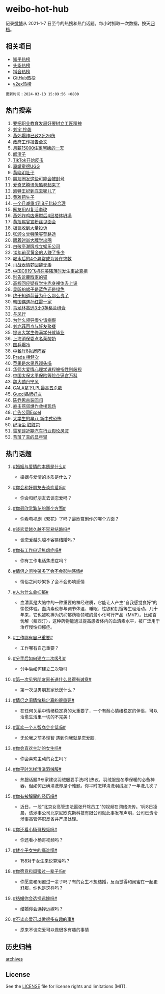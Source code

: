 # weibo-hot-hub

记录[微博](https://www.weibo.com)从 2021-1-7 日至今的热搜和热门话题。每小时抓取一次数据，按天[归档](archives)。

## 相关项目

- [知乎热榜](https://github.com/lonnyzhang423/zhihu-hot-hub)
- [头条热榜](https://github.com/lonnyzhang423/toutiao-hot-hub)
- [抖音热榜](https://github.com/lonnyzhang423/douyin-hot-hub)
- [GitHub热榜](https://github.com/lonnyzhang423/github-hot-hub)
- [v2ex热榜](https://github.com/lonnyzhang423/v2ex-hot-hub)


`更新时间：2024-03-13 15:09:56 +0800`

## 热门搜索

1. [要把职业教育发展好要树立工匠精神](https://m.weibo.cn/search?containerid=100103type%3D1%26t%3D10%26q%3D%23%E8%A6%81%E6%8A%8A%E8%81%8C%E4%B8%9A%E6%95%99%E8%82%B2%E5%8F%91%E5%B1%95%E5%A5%BD%E8%A6%81%E6%A0%91%E7%AB%8B%E5%B7%A5%E5%8C%A0%E7%B2%BE%E7%A5%9E%23&stream_entry_id=51&isnewpage=1&extparam=seat%3D1%26c_type%3D51%26q%3D%2523%25E8%25A6%2581%25E6%258A%258A%25E8%2581%258C%25E4%25B8%259A%25E6%2595%2599%25E8%2582%25B2%25E5%258F%2591%25E5%25B1%2595%25E5%25A5%25BD%25E8%25A6%2581%25E6%25A0%2591%25E7%25AB%258B%25E5%25B7%25A5%25E5%258C%25A0%25E7%25B2%25BE%25E7%25A5%259E%2523%26cate%3D10103%26pos%3D0%26stream_entry_id%3D51%26dgr%3D0%26filter_type%3Drealtimehot%26display_time%3D1710313795%26pre_seqid%3D1710313795691032176124)
1. [刘宇 抄袭](https://m.weibo.cn/search?containerid=100103type%3D1%26t%3D10%26q%3D%E5%88%98%E5%AE%87+%E6%8A%84%E8%A2%AD&stream_entry_id=31&isnewpage=1&extparam=seat%3D1%26c_type%3D31%26cate%3D5001%26realpos%3D1%26lcate%3D5001%26dgr%3D0%26q%3D%25E5%2588%2598%25E5%25AE%2587%2520%25E6%258A%2584%25E8%25A2%25AD%26flag%3D1%26pos%3D0%26stream_entry_id%3D31%26band_rank%3D1%26filter_type%3Drealtimehot%26display_time%3D1710313795%26pre_seqid%3D1710313795691032176124)
1. [燕郊爆炸已致2死26伤](https://m.weibo.cn/search?containerid=100103type%3D1%26t%3D10%26q%3D%23%E7%87%95%E9%83%8A%E7%88%86%E7%82%B8%E5%B7%B2%E8%87%B42%E6%AD%BB26%E4%BC%A4%23&stream_entry_id=31&isnewpage=1&extparam=seat%3D1%26c_type%3D31%26cate%3D5001%26realpos%3D2%26lcate%3D5001%26dgr%3D0%26q%3D%2523%25E7%2587%2595%25E9%2583%258A%25E7%2588%2586%25E7%2582%25B8%25E5%25B7%25B2%25E8%2587%25B42%25E6%25AD%25BB26%25E4%25BC%25A4%2523%26flag%3D1%26pos%3D1%26stream_entry_id%3D31%26band_rank%3D2%26filter_type%3Drealtimehot%26display_time%3D1710313795%26pre_seqid%3D1710313795691032176124)
1. [政府工作报告全文](https://m.weibo.cn/search?containerid=100103type%3D1%26t%3D10%26q%3D%23%E6%94%BF%E5%BA%9C%E5%B7%A5%E4%BD%9C%E6%8A%A5%E5%91%8A%E5%85%A8%E6%96%87%23&stream_entry_id=31&isnewpage=1&extparam=seat%3D1%26c_type%3D31%26cate%3D5001%26realpos%3D3%26lcate%3D5001%26dgr%3D0%26q%3D%2523%25E6%2594%25BF%25E5%25BA%259C%25E5%25B7%25A5%25E4%25BD%259C%25E6%258A%25A5%25E5%2591%258A%25E5%2585%25A8%25E6%2596%2587%2523%26flag%3D0%26pos%3D2%26stream_entry_id%3D31%26band_rank%3D3%26filter_type%3Drealtimehot%26display_time%3D1710313795%26pre_seqid%3D1710313795691032176124)
1. [月薪15000住家阿姨的一天](https://m.weibo.cn/search?containerid=100103type%3D1%26t%3D10%26q%3D%E6%9C%88%E8%96%AA15000%E4%BD%8F%E5%AE%B6%E9%98%BF%E5%A7%A8%E7%9A%84%E4%B8%80%E5%A4%A9&stream_entry_id=31&isnewpage=1&extparam=seat%3D1%26c_type%3D31%26cate%3D5001%26realpos%3D4%26lcate%3D5001%26dgr%3D0%26q%3D%25E6%259C%2588%25E8%2596%25AA15000%25E4%25BD%258F%25E5%25AE%25B6%25E9%2598%25BF%25E5%25A7%25A8%25E7%259A%2584%25E4%25B8%2580%25E5%25A4%25A9%26flag%3D1%26pos%3D3%26stream_entry_id%3D31%26band_rank%3D4%26filter_type%3Drealtimehot%26display_time%3D1710313795%26pre_seqid%3D1710313795691032176124)
1. [阚清子](https://m.weibo.cn/search?containerid=100103type%3D1%26t%3D10%26q%3D%E9%98%9A%E6%B8%85%E5%AD%90&stream_entry_id=31&isnewpage=1&extparam=seat%3D1%26c_type%3D31%26cate%3D5001%26realpos%3D5%26lcate%3D5001%26dgr%3D0%26q%3D%25E9%2598%259A%25E6%25B8%2585%25E5%25AD%2590%26flag%3D1%26pos%3D4%26stream_entry_id%3D31%26band_rank%3D5%26filter_type%3Drealtimehot%26display_time%3D1710313795%26pre_seqid%3D1710313795691032176124)
1. [TikTok开始反击](https://m.weibo.cn/search?containerid=100103type%3D1%26t%3D10%26q%3D%23TikTok%E5%BC%80%E5%A7%8B%E5%8F%8D%E5%87%BB%23&stream_entry_id=31&isnewpage=1&extparam=seat%3D1%26c_type%3D31%26cate%3D5001%26realpos%3D6%26lcate%3D5001%26dgr%3D0%26q%3D%2523TikTok%25E5%25BC%2580%25E5%25A7%258B%25E5%258F%258D%25E5%2587%25BB%2523%26flag%3D1%26pos%3D5%26stream_entry_id%3D31%26band_rank%3D6%26filter_type%3Drealtimehot%26display_time%3D1710313795%26pre_seqid%3D1710313795691032176124)
1. [窦靖童很UGG](https://m.weibo.cn/search?containerid=100103type%3D1%26t%3D10%26q%3D%23%E7%AA%A6%E9%9D%96%E7%AB%A5%E5%BE%88UGG%23&stream_entry_id=31&isnewpage=1&extparam=seat%3D1%26c_type%3D31%26is_ad_pos%3D1%26cate%3D5001%26dgr%3D0%26lcate%3D5001%26q%3D%2523%25E7%25AA%25A6%25E9%259D%2596%25E7%25AB%25A5%25E5%25BE%2588UGG%2523%26adid%3D226834%26band_rank%3D7%26pos%3D6%26stream_entry_id%3D31%26topic_ad%3D1%26filter_type%3Drealtimehot%26display_time%3D1710313795%26pre_seqid%3D1710313795691032176124)
1. [黄晓明肚子](https://m.weibo.cn/search?containerid=100103type%3D1%26t%3D10%26q%3D%23%E9%BB%84%E6%99%93%E6%98%8E%E8%82%9A%E5%AD%90%23&stream_entry_id=31&isnewpage=1&extparam=seat%3D1%26c_type%3D31%26cate%3D5001%26realpos%3D7%26lcate%3D5001%26dgr%3D0%26q%3D%2523%25E9%25BB%2584%25E6%2599%2593%25E6%2598%258E%25E8%2582%259A%25E5%25AD%2590%2523%26flag%3D2%26pos%3D7%26stream_entry_id%3D31%26band_rank%3D7%26filter_type%3Drealtimehot%26display_time%3D1710313795%26pre_seqid%3D1710313795691032176124)
1. [朋友圈发这些可能会被封号](https://m.weibo.cn/search?containerid=100103type%3D1%26t%3D10%26q%3D%23%E6%9C%8B%E5%8F%8B%E5%9C%88%E5%8F%91%E8%BF%99%E4%BA%9B%E5%8F%AF%E8%83%BD%E4%BC%9A%E8%A2%AB%E5%B0%81%E5%8F%B7%23&stream_entry_id=31&isnewpage=1&extparam=seat%3D1%26c_type%3D31%26cate%3D5001%26realpos%3D8%26lcate%3D5001%26dgr%3D0%26q%3D%2523%25E6%259C%258B%25E5%258F%258B%25E5%259C%2588%25E5%258F%2591%25E8%25BF%2599%25E4%25BA%259B%25E5%258F%25AF%25E8%2583%25BD%25E4%25BC%259A%25E8%25A2%25AB%25E5%25B0%2581%25E5%258F%25B7%2523%26flag%3D2%26pos%3D8%26stream_entry_id%3D31%26band_rank%3D8%26filter_type%3Drealtimehot%26display_time%3D1710313795%26pre_seqid%3D1710313795691032176124)
1. [爱奇艺腾讯优酷卷起来了](https://m.weibo.cn/search?containerid=100103type%3D1%26t%3D10%26q%3D%23%E7%88%B1%E5%A5%87%E8%89%BA%E8%85%BE%E8%AE%AF%E4%BC%98%E9%85%B7%E5%8D%B7%E8%B5%B7%E6%9D%A5%E4%BA%86%23&stream_entry_id=31&isnewpage=1&extparam=seat%3D1%26c_type%3D31%26cate%3D5001%26realpos%3D9%26lcate%3D5001%26dgr%3D0%26q%3D%2523%25E7%2588%25B1%25E5%25A5%2587%25E8%2589%25BA%25E8%2585%25BE%25E8%25AE%25AF%25E4%25BC%2598%25E9%2585%25B7%25E5%258D%25B7%25E8%25B5%25B7%25E6%259D%25A5%25E4%25BA%2586%2523%26flag%3D1%26pos%3D9%26stream_entry_id%3D31%26band_rank%3D9%26filter_type%3Drealtimehot%26display_time%3D1710313795%26pre_seqid%3D1710313795691032176124)
1. [凯特王妃到底去哪儿了](https://m.weibo.cn/search?containerid=100103type%3D1%26t%3D10%26q%3D%23%E5%87%AF%E7%89%B9%E7%8E%8B%E5%A6%83%E5%88%B0%E5%BA%95%E5%8E%BB%E5%93%AA%E5%84%BF%E4%BA%86%23&stream_entry_id=31&isnewpage=1&extparam=seat%3D1%26c_type%3D31%26cate%3D5001%26realpos%3D10%26lcate%3D5001%26dgr%3D0%26q%3D%2523%25E5%2587%25AF%25E7%2589%25B9%25E7%258E%258B%25E5%25A6%2583%25E5%2588%25B0%25E5%25BA%2595%25E5%258E%25BB%25E5%2593%25AA%25E5%2584%25BF%25E4%25BA%2586%2523%26flag%3D1%26pos%3D10%26stream_entry_id%3D31%26band_rank%3D10%26filter_type%3Drealtimehot%26display_time%3D1710313795%26pre_seqid%3D1710313795691032176124)
1. [黄雅莉生子](https://m.weibo.cn/search?containerid=100103type%3D1%26t%3D10%26q%3D%23%E9%BB%84%E9%9B%85%E8%8E%89%E7%94%9F%E5%AD%90%23&stream_entry_id=31&isnewpage=1&extparam=seat%3D1%26c_type%3D31%26cate%3D5001%26realpos%3D11%26lcate%3D5001%26dgr%3D0%26q%3D%2523%25E9%25BB%2584%25E9%259B%2585%25E8%258E%2589%25E7%2594%259F%25E5%25AD%2590%2523%26flag%3D1%26pos%3D11%26stream_entry_id%3D31%26band_rank%3D11%26filter_type%3Drealtimehot%26display_time%3D1710313795%26pre_seqid%3D1710313795691032176124)
1. [一个月减重4到8斤比较合理](https://m.weibo.cn/search?containerid=100103type%3D1%26t%3D10%26q%3D%23%E4%B8%80%E4%B8%AA%E6%9C%88%E5%87%8F%E9%87%8D4%E5%88%B08%E6%96%A4%E6%AF%94%E8%BE%83%E5%90%88%E7%90%86%23&stream_entry_id=31&isnewpage=1&extparam=seat%3D1%26c_type%3D31%26cate%3D5001%26realpos%3D12%26lcate%3D5001%26dgr%3D0%26q%3D%2523%25E4%25B8%2580%25E4%25B8%25AA%25E6%259C%2588%25E5%2587%258F%25E9%2587%258D4%25E5%2588%25B08%25E6%2596%25A4%25E6%25AF%2594%25E8%25BE%2583%25E5%2590%2588%25E7%2590%2586%2523%26flag%3D0%26pos%3D12%26stream_entry_id%3D31%26band_rank%3D12%26filter_type%3Drealtimehot%26display_time%3D1710313795%26pre_seqid%3D1710313795691032176124)
1. [网友用AI复活李玟](https://m.weibo.cn/search?containerid=100103type%3D1%26t%3D10%26q%3D%23%E7%BD%91%E5%8F%8B%E7%94%A8AI%E5%A4%8D%E6%B4%BB%E6%9D%8E%E7%8E%9F%23&stream_entry_id=31&isnewpage=1&extparam=seat%3D1%26c_type%3D31%26cate%3D5001%26realpos%3D13%26lcate%3D5001%26dgr%3D0%26q%3D%2523%25E7%25BD%2591%25E5%258F%258B%25E7%2594%25A8AI%25E5%25A4%258D%25E6%25B4%25BB%25E6%259D%258E%25E7%258E%259F%2523%26flag%3D1%26pos%3D13%26stream_entry_id%3D31%26band_rank%3D13%26filter_type%3Drealtimehot%26display_time%3D1710313795%26pre_seqid%3D1710313795691032176124)
1. [燕郊炸鸡店爆燃后4层楼体坍塌](https://m.weibo.cn/search?containerid=100103type%3D1%26t%3D10%26q%3D%23%E7%87%95%E9%83%8A%E7%82%B8%E9%B8%A1%E5%BA%97%E7%88%86%E7%87%83%E5%90%8E4%E5%B1%82%E6%A5%BC%E4%BD%93%E5%9D%8D%E5%A1%8C%23&stream_entry_id=31&isnewpage=1&extparam=seat%3D1%26c_type%3D31%26cate%3D5001%26realpos%3D14%26lcate%3D5001%26dgr%3D0%26q%3D%2523%25E7%2587%2595%25E9%2583%258A%25E7%2582%25B8%25E9%25B8%25A1%25E5%25BA%2597%25E7%2588%2586%25E7%2587%2583%25E5%2590%258E4%25E5%25B1%2582%25E6%25A5%25BC%25E4%25BD%2593%25E5%259D%258D%25E5%25A1%258C%2523%26flag%3D0%26pos%3D14%26stream_entry_id%3D31%26band_rank%3D14%26filter_type%3Drealtimehot%26display_time%3D1710313795%26pre_seqid%3D1710313795691032176124)
1. [黄旭熙官宣粉丝见面会](https://m.weibo.cn/search?containerid=100103type%3D1%26t%3D10%26q%3D%23%E9%BB%84%E6%97%AD%E7%86%99%E5%AE%98%E5%AE%A3%E7%B2%89%E4%B8%9D%E8%A7%81%E9%9D%A2%E4%BC%9A%23&stream_entry_id=31&isnewpage=1&extparam=seat%3D1%26c_type%3D31%26cate%3D5001%26realpos%3D15%26lcate%3D5001%26dgr%3D0%26q%3D%2523%25E9%25BB%2584%25E6%2597%25AD%25E7%2586%2599%25E5%25AE%2598%25E5%25AE%25A3%25E7%25B2%2589%25E4%25B8%259D%25E8%25A7%2581%25E9%259D%25A2%25E4%25BC%259A%2523%26flag%3D1%26pos%3D15%26stream_entry_id%3D31%26band_rank%3D15%26filter_type%3Drealtimehot%26display_time%3D1710313795%26pre_seqid%3D1710313795691032176124)
1. [极氪收到大量投诉](https://m.weibo.cn/search?containerid=100103type%3D1%26t%3D10%26q%3D%23%E6%9E%81%E6%B0%AA%E6%94%B6%E5%88%B0%E5%A4%A7%E9%87%8F%E6%8A%95%E8%AF%89%23&stream_entry_id=31&isnewpage=1&extparam=seat%3D1%26c_type%3D31%26cate%3D5001%26realpos%3D16%26lcate%3D5001%26dgr%3D0%26q%3D%2523%25E6%259E%2581%25E6%25B0%25AA%25E6%2594%25B6%25E5%2588%25B0%25E5%25A4%25A7%25E9%2587%258F%25E6%258A%2595%25E8%25AF%2589%2523%26flag%3D1%26pos%3D16%26stream_entry_id%3D31%26band_rank%3D16%26filter_type%3Drealtimehot%26display_time%3D1710313795%26pre_seqid%3D1710313795691032176124)
1. [张颂文曾舜晞买菜路透](https://m.weibo.cn/search?containerid=100103type%3D1%26t%3D10%26q%3D%23%E5%BC%A0%E9%A2%82%E6%96%87%E6%9B%BE%E8%88%9C%E6%99%9E%E4%B9%B0%E8%8F%9C%E8%B7%AF%E9%80%8F%23&stream_entry_id=31&isnewpage=1&extparam=seat%3D1%26c_type%3D31%26cate%3D5001%26realpos%3D17%26lcate%3D5001%26dgr%3D0%26q%3D%2523%25E5%25BC%25A0%25E9%25A2%2582%25E6%2596%2587%25E6%259B%25BE%25E8%2588%259C%25E6%2599%259E%25E4%25B9%25B0%25E8%258F%259C%25E8%25B7%25AF%25E9%2580%258F%2523%26flag%3D0%26pos%3D17%26stream_entry_id%3D31%26band_rank%3D17%26filter_type%3Drealtimehot%26display_time%3D1710313795%26pre_seqid%3D1710313795691032176124)
1. [跟着时尚大牌学出圈](https://m.weibo.cn/search?containerid=100103type%3D1%26t%3D10%26q%3D%23%E8%B7%9F%E7%9D%80%E6%97%B6%E5%B0%9A%E5%A4%A7%E7%89%8C%E5%AD%A6%E5%87%BA%E5%9C%88%23&stream_entry_id=31&isnewpage=1&extparam=seat%3D1%26c_type%3D31%26cate%3D5001%26realpos%3D18%26dgr%3D0%26lcate%3D5001%26adid%3D226723%26q%3D%2523%25E8%25B7%259F%25E7%259D%2580%25E6%2597%25B6%25E5%25B0%259A%25E5%25A4%25A7%25E7%2589%258C%25E5%25AD%25A6%25E5%2587%25BA%25E5%259C%2588%2523%26flag%3D0%26pos%3D18%26stream_entry_id%3D31%26band_rank%3D18%26filter_type%3Drealtimehot%26display_time%3D1710313795%26pre_seqid%3D1710313795691032176124)
1. [白敬亭潮牌成立娱乐公司](https://m.weibo.cn/search?containerid=100103type%3D1%26t%3D10%26q%3D%23%E7%99%BD%E6%95%AC%E4%BA%AD%E6%BD%AE%E7%89%8C%E6%88%90%E7%AB%8B%E5%A8%B1%E4%B9%90%E5%85%AC%E5%8F%B8%23&stream_entry_id=31&isnewpage=1&extparam=seat%3D1%26c_type%3D31%26cate%3D5001%26realpos%3D19%26lcate%3D5001%26dgr%3D0%26q%3D%2523%25E7%2599%25BD%25E6%2595%25AC%25E4%25BA%25AD%25E6%25BD%25AE%25E7%2589%258C%25E6%2588%2590%25E7%25AB%258B%25E5%25A8%25B1%25E4%25B9%2590%25E5%2585%25AC%25E5%258F%25B8%2523%26flag%3D1%26pos%3D19%26stream_entry_id%3D31%26band_rank%3D19%26filter_type%3Drealtimehot%26display_time%3D1710313795%26pre_seqid%3D1710313795691032176124)
1. [10年前买黄金的人赚了多少](https://m.weibo.cn/search?containerid=100103type%3D1%26t%3D10%26q%3D%2310%E5%B9%B4%E5%89%8D%E4%B9%B0%E9%BB%84%E9%87%91%E7%9A%84%E4%BA%BA%E8%B5%9A%E4%BA%86%E5%A4%9A%E5%B0%91%23&stream_entry_id=31&isnewpage=1&extparam=seat%3D1%26c_type%3D31%26cate%3D5001%26realpos%3D20%26lcate%3D5001%26dgr%3D0%26q%3D%252310%25E5%25B9%25B4%25E5%2589%258D%25E4%25B9%25B0%25E9%25BB%2584%25E9%2587%2591%25E7%259A%2584%25E4%25BA%25BA%25E8%25B5%259A%25E4%25BA%2586%25E5%25A4%259A%25E5%25B0%2591%2523%26flag%3D1%26pos%3D20%26stream_entry_id%3D31%26band_rank%3D20%26filter_type%3Drealtimehot%26display_time%3D1710313795%26pre_seqid%3D1710313795691032176124)
1. [喝水后的4个异常或为肾在求救](https://m.weibo.cn/search?containerid=100103type%3D1%26t%3D10%26q%3D%23%E5%96%9D%E6%B0%B4%E5%90%8E%E7%9A%844%E4%B8%AA%E5%BC%82%E5%B8%B8%E6%88%96%E4%B8%BA%E8%82%BE%E5%9C%A8%E6%B1%82%E6%95%91%23&stream_entry_id=31&isnewpage=1&extparam=seat%3D1%26c_type%3D31%26cate%3D5001%26realpos%3D21%26lcate%3D5001%26dgr%3D0%26q%3D%2523%25E5%2596%259D%25E6%25B0%25B4%25E5%2590%258E%25E7%259A%25844%25E4%25B8%25AA%25E5%25BC%2582%25E5%25B8%25B8%25E6%2588%2596%25E4%25B8%25BA%25E8%2582%25BE%25E5%259C%25A8%25E6%25B1%2582%25E6%2595%2591%2523%26flag%3D0%26pos%3D21%26stream_entry_id%3D31%26band_rank%3D21%26filter_type%3Drealtimehot%26display_time%3D1710313795%26pre_seqid%3D1710313795691032176124)
1. [肖战表情梦回魏无羡](https://m.weibo.cn/search?containerid=100103type%3D1%26t%3D10%26q%3D%23%E8%82%96%E6%88%98%E8%A1%A8%E6%83%85%E6%A2%A6%E5%9B%9E%E9%AD%8F%E6%97%A0%E7%BE%A1%23&stream_entry_id=31&isnewpage=1&extparam=seat%3D1%26c_type%3D31%26cate%3D5001%26realpos%3D22%26lcate%3D5001%26dgr%3D0%26q%3D%2523%25E8%2582%2596%25E6%2588%2598%25E8%25A1%25A8%25E6%2583%2585%25E6%25A2%25A6%25E5%259B%259E%25E9%25AD%258F%25E6%2597%25A0%25E7%25BE%25A1%2523%26flag%3D1%26pos%3D22%26stream_entry_id%3D31%26band_rank%3D22%26filter_type%3Drealtimehot%26display_time%3D1710313795%26pre_seqid%3D1710313795691032176124)
1. [中国C919飞机在美降落时发生事故真相](https://m.weibo.cn/search?containerid=100103type%3D1%26t%3D10%26q%3D%23%E4%B8%AD%E5%9B%BDC919%E9%A3%9E%E6%9C%BA%E5%9C%A8%E7%BE%8E%E9%99%8D%E8%90%BD%E6%97%B6%E5%8F%91%E7%94%9F%E4%BA%8B%E6%95%85%E7%9C%9F%E7%9B%B8%23&stream_entry_id=31&isnewpage=1&extparam=seat%3D1%26c_type%3D31%26cate%3D5001%26realpos%3D23%26lcate%3D5001%26dgr%3D0%26q%3D%2523%25E4%25B8%25AD%25E5%259B%25BDC919%25E9%25A3%259E%25E6%259C%25BA%25E5%259C%25A8%25E7%25BE%258E%25E9%2599%258D%25E8%2590%25BD%25E6%2597%25B6%25E5%258F%2591%25E7%2594%259F%25E4%25BA%258B%25E6%2595%2585%25E7%259C%259F%25E7%259B%25B8%2523%26flag%3D1%26pos%3D23%26stream_entry_id%3D31%26band_rank%3D23%26filter_type%3Drealtimehot%26display_time%3D1710313795%26pre_seqid%3D1710313795691032176124)
1. [别告诉鹿晗家的猫](https://m.weibo.cn/search?containerid=100103type%3D1%26t%3D10%26q%3D%23%E5%88%AB%E5%91%8A%E8%AF%89%E9%B9%BF%E6%99%97%E5%AE%B6%E7%9A%84%E7%8C%AB%23&stream_entry_id=31&isnewpage=1&extparam=seat%3D1%26c_type%3D31%26cate%3D5001%26realpos%3D24%26lcate%3D5001%26dgr%3D0%26q%3D%2523%25E5%2588%25AB%25E5%2591%258A%25E8%25AF%2589%25E9%25B9%25BF%25E6%2599%2597%25E5%25AE%25B6%25E7%259A%2584%25E7%258C%25AB%2523%26flag%3D0%26pos%3D24%26stream_entry_id%3D31%26band_rank%3D24%26filter_type%3Drealtimehot%26display_time%3D1710313795%26pre_seqid%3D1710313795691032176124)
1. [高校回应疑有学生赤身裸体去上课](https://m.weibo.cn/search?containerid=100103type%3D1%26t%3D10%26q%3D%23%E9%AB%98%E6%A0%A1%E5%9B%9E%E5%BA%94%E7%96%91%E6%9C%89%E5%AD%A6%E7%94%9F%E8%B5%A4%E8%BA%AB%E8%A3%B8%E4%BD%93%E5%8E%BB%E4%B8%8A%E8%AF%BE%23&stream_entry_id=31&isnewpage=1&extparam=seat%3D1%26c_type%3D31%26cate%3D5001%26realpos%3D25%26lcate%3D5001%26dgr%3D0%26q%3D%2523%25E9%25AB%2598%25E6%25A0%25A1%25E5%259B%259E%25E5%25BA%2594%25E7%2596%2591%25E6%259C%2589%25E5%25AD%25A6%25E7%2594%259F%25E8%25B5%25A4%25E8%25BA%25AB%25E8%25A3%25B8%25E4%25BD%2593%25E5%258E%25BB%25E4%25B8%258A%25E8%25AF%25BE%2523%26flag%3D1%26pos%3D25%26stream_entry_id%3D31%26band_rank%3D25%26filter_type%3Drealtimehot%26display_time%3D1710313795%26pre_seqid%3D1710313795691032176124)
1. [吴昕的裙子是蓝色还是绿色](https://m.weibo.cn/search?containerid=100103type%3D1%26t%3D10%26q%3D%23%E5%90%B4%E6%98%95%E7%9A%84%E8%A3%99%E5%AD%90%E6%98%AF%E8%93%9D%E8%89%B2%E8%BF%98%E6%98%AF%E7%BB%BF%E8%89%B2%23&stream_entry_id=31&isnewpage=1&extparam=seat%3D1%26c_type%3D31%26cate%3D5001%26realpos%3D26%26lcate%3D5001%26dgr%3D0%26q%3D%2523%25E5%2590%25B4%25E6%2598%2595%25E7%259A%2584%25E8%25A3%2599%25E5%25AD%2590%25E6%2598%25AF%25E8%2593%259D%25E8%2589%25B2%25E8%25BF%2598%25E6%2598%25AF%25E7%25BB%25BF%25E8%2589%25B2%2523%26flag%3D1%26pos%3D26%26stream_entry_id%3D31%26band_rank%3D26%26filter_type%3Drealtimehot%26display_time%3D1710313795%26pre_seqid%3D1710313795691032176124)
1. [终于知道蒜苔为什么那么贵了](https://m.weibo.cn/search?containerid=100103type%3D1%26t%3D10%26q%3D%23%E7%BB%88%E4%BA%8E%E7%9F%A5%E9%81%93%E8%92%9C%E8%8B%94%E4%B8%BA%E4%BB%80%E4%B9%88%E9%82%A3%E4%B9%88%E8%B4%B5%E4%BA%86%23&stream_entry_id=31&isnewpage=1&extparam=seat%3D1%26c_type%3D31%26cate%3D5001%26realpos%3D27%26lcate%3D5001%26dgr%3D0%26q%3D%2523%25E7%25BB%2588%25E4%25BA%258E%25E7%259F%25A5%25E9%2581%2593%25E8%2592%259C%25E8%258B%2594%25E4%25B8%25BA%25E4%25BB%2580%25E4%25B9%2588%25E9%2582%25A3%25E4%25B9%2588%25E8%25B4%25B5%25E4%25BA%2586%2523%26flag%3D0%26pos%3D27%26stream_entry_id%3D31%26band_rank%3D27%26filter_type%3Drealtimehot%26display_time%3D1710313795%26pre_seqid%3D1710313795691032176124)
1. [韩国偶遇孙红雷一家](https://m.weibo.cn/search?containerid=100103type%3D1%26t%3D10%26q%3D%23%E9%9F%A9%E5%9B%BD%E5%81%B6%E9%81%87%E5%AD%99%E7%BA%A2%E9%9B%B7%E4%B8%80%E5%AE%B6%23&stream_entry_id=31&isnewpage=1&extparam=seat%3D1%26c_type%3D31%26cate%3D5001%26realpos%3D28%26lcate%3D5001%26dgr%3D0%26q%3D%2523%25E9%259F%25A9%25E5%259B%25BD%25E5%2581%25B6%25E9%2581%2587%25E5%25AD%2599%25E7%25BA%25A2%25E9%259B%25B7%25E4%25B8%2580%25E5%25AE%25B6%2523%26flag%3D1%26pos%3D28%26stream_entry_id%3D31%26band_rank%3D28%26filter_type%3Drealtimehot%26display_time%3D1710313795%26pre_seqid%3D1710313795691032176124)
1. [马龙林高远3比0英格兰组合](https://m.weibo.cn/search?containerid=100103type%3D1%26t%3D10%26q%3D%23%E9%A9%AC%E9%BE%99%E6%9E%97%E9%AB%98%E8%BF%9C3%E6%AF%940%E8%8B%B1%E6%A0%BC%E5%85%B0%E7%BB%84%E5%90%88%23&stream_entry_id=31&isnewpage=1&extparam=seat%3D1%26c_type%3D31%26cate%3D5001%26realpos%3D29%26lcate%3D5001%26dgr%3D0%26q%3D%2523%25E9%25A9%25AC%25E9%25BE%2599%25E6%259E%2597%25E9%25AB%2598%25E8%25BF%259C3%25E6%25AF%25940%25E8%258B%25B1%25E6%25A0%25BC%25E5%2585%25B0%25E7%25BB%2584%25E5%2590%2588%2523%26flag%3D1%26pos%3D29%26stream_entry_id%3D31%26band_rank%3D29%26filter_type%3Drealtimehot%26display_time%3D1710313795%26pre_seqid%3D1710313795691032176124)
1. [与凤行](https://m.weibo.cn/search?containerid=100103type%3D1%26t%3D10%26q%3D%E4%B8%8E%E5%87%A4%E8%A1%8C&stream_entry_id=31&isnewpage=1&extparam=seat%3D1%26c_type%3D31%26cate%3D5001%26realpos%3D30%26lcate%3D5001%26dgr%3D0%26q%3D%25E4%25B8%258E%25E5%2587%25A4%25E8%25A1%258C%26flag%3D1%26pos%3D30%26stream_entry_id%3D31%26band_rank%3D30%26filter_type%3Drealtimehot%26display_time%3D1710313795%26pre_seqid%3D1710313795691032176124)
1. [为什么领导很少请病假](https://m.weibo.cn/search?containerid=100103type%3D1%26t%3D10%26q%3D%23%E4%B8%BA%E4%BB%80%E4%B9%88%E9%A2%86%E5%AF%BC%E5%BE%88%E5%B0%91%E8%AF%B7%E7%97%85%E5%81%87%23&stream_entry_id=31&isnewpage=1&extparam=seat%3D1%26c_type%3D31%26cate%3D5001%26realpos%3D31%26lcate%3D5001%26dgr%3D0%26q%3D%2523%25E4%25B8%25BA%25E4%25BB%2580%25E4%25B9%2588%25E9%25A2%2586%25E5%25AF%25BC%25E5%25BE%2588%25E5%25B0%2591%25E8%25AF%25B7%25E7%2597%2585%25E5%2581%2587%2523%26flag%3D0%26pos%3D31%26stream_entry_id%3D31%26band_rank%3D31%26filter_type%3Drealtimehot%26display_time%3D1710313795%26pre_seqid%3D1710313795691032176124)
1. [刘亦菲回京与好友聚餐](https://m.weibo.cn/search?containerid=100103type%3D1%26t%3D10%26q%3D%23%E5%88%98%E4%BA%A6%E8%8F%B2%E5%9B%9E%E4%BA%AC%E4%B8%8E%E5%A5%BD%E5%8F%8B%E8%81%9A%E9%A4%90%23&stream_entry_id=31&isnewpage=1&extparam=seat%3D1%26c_type%3D31%26cate%3D5001%26realpos%3D32%26lcate%3D5001%26dgr%3D0%26q%3D%2523%25E5%2588%2598%25E4%25BA%25A6%25E8%258F%25B2%25E5%259B%259E%25E4%25BA%25AC%25E4%25B8%258E%25E5%25A5%25BD%25E5%258F%258B%25E8%2581%259A%25E9%25A4%2590%2523%26flag%3D1%26pos%3D32%26stream_entry_id%3D31%26band_rank%3D32%26filter_type%3Drealtimehot%26display_time%3D1710313795%26pre_seqid%3D1710313795691032176124)
1. [提议大学生修满学分就毕业](https://m.weibo.cn/search?containerid=100103type%3D1%26t%3D10%26q%3D%23%E6%8F%90%E8%AE%AE%E5%A4%A7%E5%AD%A6%E7%94%9F%E4%BF%AE%E6%BB%A1%E5%AD%A6%E5%88%86%E5%B0%B1%E6%AF%95%E4%B8%9A%23&stream_entry_id=31&isnewpage=1&extparam=seat%3D1%26c_type%3D31%26cate%3D5001%26realpos%3D33%26lcate%3D5001%26dgr%3D0%26q%3D%2523%25E6%258F%2590%25E8%25AE%25AE%25E5%25A4%25A7%25E5%25AD%25A6%25E7%2594%259F%25E4%25BF%25AE%25E6%25BB%25A1%25E5%25AD%25A6%25E5%2588%2586%25E5%25B0%25B1%25E6%25AF%2595%25E4%25B8%259A%2523%26flag%3D1%26pos%3D33%26stream_entry_id%3D31%26band_rank%3D33%26filter_type%3Drealtimehot%26display_time%3D1710313795%26pre_seqid%3D1710313795691032176124)
1. [上海消保委点名茉酸奶](https://m.weibo.cn/search?containerid=100103type%3D1%26t%3D10%26q%3D%23%E4%B8%8A%E6%B5%B7%E6%B6%88%E4%BF%9D%E5%A7%94%E7%82%B9%E5%90%8D%E8%8C%89%E9%85%B8%E5%A5%B6%23&stream_entry_id=31&isnewpage=1&extparam=seat%3D1%26c_type%3D31%26cate%3D5001%26realpos%3D34%26lcate%3D5001%26dgr%3D0%26q%3D%2523%25E4%25B8%258A%25E6%25B5%25B7%25E6%25B6%2588%25E4%25BF%259D%25E5%25A7%2594%25E7%2582%25B9%25E5%2590%258D%25E8%258C%2589%25E9%2585%25B8%25E5%25A5%25B6%2523%26flag%3D0%26pos%3D34%26stream_entry_id%3D31%26band_rank%3D34%26filter_type%3Drealtimehot%26display_time%3D1710313795%26pre_seqid%3D1710313795691032176124)
1. [国乒爆冷](https://m.weibo.cn/search?containerid=100103type%3D1%26t%3D10%26q%3D%E5%9B%BD%E4%B9%92%E7%88%86%E5%86%B7&stream_entry_id=31&isnewpage=1&extparam=seat%3D1%26c_type%3D31%26cate%3D5001%26realpos%3D35%26lcate%3D5001%26dgr%3D0%26q%3D%25E5%259B%25BD%25E4%25B9%2592%25E7%2588%2586%25E5%2586%25B7%26flag%3D0%26pos%3D35%26stream_entry_id%3D31%26band_rank%3D35%26filter_type%3Drealtimehot%26display_time%3D1710313795%26pre_seqid%3D1710313795691032176124)
1. [中餐厅8拟邀阵容](https://m.weibo.cn/search?containerid=100103type%3D1%26t%3D10%26q%3D%23%E4%B8%AD%E9%A4%90%E5%8E%858%E6%8B%9F%E9%82%80%E9%98%B5%E5%AE%B9%23&stream_entry_id=31&isnewpage=1&extparam=seat%3D1%26c_type%3D31%26cate%3D5001%26realpos%3D36%26lcate%3D5001%26dgr%3D0%26q%3D%2523%25E4%25B8%25AD%25E9%25A4%2590%25E5%258E%25858%25E6%258B%259F%25E9%2582%2580%25E9%2598%25B5%25E5%25AE%25B9%2523%26flag%3D0%26pos%3D36%26stream_entry_id%3D31%26band_rank%3D36%26filter_type%3Drealtimehot%26display_time%3D1710313795%26pre_seqid%3D1710313795691032176124)
1. [Prada 檀健次](https://m.weibo.cn/search?containerid=100103type%3D1%26t%3D10%26q%3DPrada+%E6%AA%80%E5%81%A5%E6%AC%A1&stream_entry_id=31&isnewpage=1&extparam=seat%3D1%26c_type%3D31%26cate%3D5001%26realpos%3D37%26lcate%3D5001%26dgr%3D0%26q%3DPrada%2520%25E6%25AA%2580%25E5%2581%25A5%25E6%25AC%25A1%26flag%3D0%26pos%3D37%26stream_entry_id%3D31%26band_rank%3D37%26filter_type%3Drealtimehot%26display_time%3D1710313795%26pre_seqid%3D1710313795691032176124)
1. [苹果是水果界馒头吗](https://m.weibo.cn/search?containerid=100103type%3D1%26t%3D10%26q%3D%23%E8%8B%B9%E6%9E%9C%E6%98%AF%E6%B0%B4%E6%9E%9C%E7%95%8C%E9%A6%92%E5%A4%B4%E5%90%97%23&stream_entry_id=31&isnewpage=1&extparam=seat%3D1%26c_type%3D31%26cate%3D5001%26realpos%3D38%26lcate%3D5001%26dgr%3D0%26q%3D%2523%25E8%258B%25B9%25E6%259E%259C%25E6%2598%25AF%25E6%25B0%25B4%25E6%259E%259C%25E7%2595%258C%25E9%25A6%2592%25E5%25A4%25B4%25E5%2590%2597%2523%26flag%3D1%26pos%3D38%26stream_entry_id%3D31%26band_rank%3D38%26filter_type%3Drealtimehot%26display_time%3D1710313795%26pre_seqid%3D1710313795691032176124)
1. [华师大爱情心理学课程被指性别歧视](https://m.weibo.cn/search?containerid=100103type%3D1%26t%3D10%26q%3D%23%E5%8D%8E%E5%B8%88%E5%A4%A7%E7%88%B1%E6%83%85%E5%BF%83%E7%90%86%E5%AD%A6%E8%AF%BE%E7%A8%8B%E8%A2%AB%E6%8C%87%E6%80%A7%E5%88%AB%E6%AD%A7%E8%A7%86%23&stream_entry_id=31&isnewpage=1&extparam=seat%3D1%26c_type%3D31%26cate%3D5001%26realpos%3D39%26lcate%3D5001%26dgr%3D0%26q%3D%2523%25E5%258D%258E%25E5%25B8%2588%25E5%25A4%25A7%25E7%2588%25B1%25E6%2583%2585%25E5%25BF%2583%25E7%2590%2586%25E5%25AD%25A6%25E8%25AF%25BE%25E7%25A8%258B%25E8%25A2%25AB%25E6%258C%2587%25E6%2580%25A7%25E5%2588%25AB%25E6%25AD%25A7%25E8%25A7%2586%2523%26flag%3D1%26pos%3D39%26stream_entry_id%3D31%26band_rank%3D39%26filter_type%3Drealtimehot%26display_time%3D1710313795%26pre_seqid%3D1710313795691032176124)
1. [中国太保太平保险等险企逼宫万科](https://m.weibo.cn/search?containerid=100103type%3D1%26t%3D10%26q%3D%23%E4%B8%AD%E5%9B%BD%E5%A4%AA%E4%BF%9D%E5%A4%AA%E5%B9%B3%E4%BF%9D%E9%99%A9%E7%AD%89%E9%99%A9%E4%BC%81%E9%80%BC%E5%AE%AB%E4%B8%87%E7%A7%91%23&stream_entry_id=31&isnewpage=1&extparam=seat%3D1%26c_type%3D31%26cate%3D5001%26realpos%3D40%26lcate%3D5001%26dgr%3D0%26q%3D%2523%25E4%25B8%25AD%25E5%259B%25BD%25E5%25A4%25AA%25E4%25BF%259D%25E5%25A4%25AA%25E5%25B9%25B3%25E4%25BF%259D%25E9%2599%25A9%25E7%25AD%2589%25E9%2599%25A9%25E4%25BC%2581%25E9%2580%25BC%25E5%25AE%25AB%25E4%25B8%2587%25E7%25A7%2591%2523%26flag%3D1%26pos%3D40%26stream_entry_id%3D31%26band_rank%3D40%26filter_type%3Drealtimehot%26display_time%3D1710313795%26pre_seqid%3D1710313795691032176124)
1. [魏大勋丹宁风](https://m.weibo.cn/search?containerid=100103type%3D1%26t%3D10%26q%3D%23%E9%AD%8F%E5%A4%A7%E5%8B%8B%E4%B8%B9%E5%AE%81%E9%A3%8E%23&stream_entry_id=31&isnewpage=1&extparam=seat%3D1%26c_type%3D31%26cate%3D5001%26realpos%3D41%26lcate%3D5001%26dgr%3D0%26q%3D%2523%25E9%25AD%258F%25E5%25A4%25A7%25E5%258B%258B%25E4%25B8%25B9%25E5%25AE%2581%25E9%25A3%258E%2523%26flag%3D1%26pos%3D41%26stream_entry_id%3D31%26band_rank%3D41%26filter_type%3Drealtimehot%26display_time%3D1710313795%26pre_seqid%3D1710313795691032176124)
1. [GALA拿下LPL最高五杀数](https://m.weibo.cn/search?containerid=100103type%3D1%26t%3D10%26q%3D%23GALA%E6%8B%BF%E4%B8%8BLPL%E6%9C%80%E9%AB%98%E4%BA%94%E6%9D%80%E6%95%B0%23&stream_entry_id=31&isnewpage=1&extparam=seat%3D1%26c_type%3D31%26cate%3D5001%26realpos%3D42%26lcate%3D5001%26dgr%3D0%26q%3D%2523GALA%25E6%258B%25BF%25E4%25B8%258BLPL%25E6%259C%2580%25E9%25AB%2598%25E4%25BA%2594%25E6%259D%2580%25E6%2595%25B0%2523%26flag%3D0%26pos%3D42%26stream_entry_id%3D31%26band_rank%3D42%26filter_type%3Drealtimehot%26display_time%3D1710313795%26pre_seqid%3D1710313795691032176124)
1. [Gucci品牌好友](https://m.weibo.cn/search?containerid=100103type%3D1%26t%3D10%26q%3DGucci%E5%93%81%E7%89%8C%E5%A5%BD%E5%8F%8B&stream_entry_id=31&isnewpage=1&extparam=seat%3D1%26c_type%3D31%26cate%3D5001%26realpos%3D43%26lcate%3D5001%26dgr%3D0%26q%3DGucci%25E5%2593%2581%25E7%2589%258C%25E5%25A5%25BD%25E5%258F%258B%26flag%3D1%26pos%3D43%26stream_entry_id%3D31%26band_rank%3D43%26filter_type%3Drealtimehot%26display_time%3D1710313795%26pre_seqid%3D1710313795691032176124)
1. [陈乔恩古装回归](https://m.weibo.cn/search?containerid=100103type%3D1%26t%3D10%26q%3D%E9%99%88%E4%B9%94%E6%81%A9%E5%8F%A4%E8%A3%85%E5%9B%9E%E5%BD%92&stream_entry_id=31&isnewpage=1&extparam=seat%3D1%26c_type%3D31%26cate%3D5001%26realpos%3D44%26lcate%3D5001%26dgr%3D0%26q%3D%25E9%2599%2588%25E4%25B9%2594%25E6%2581%25A9%25E5%258F%25A4%25E8%25A3%2585%25E5%259B%259E%25E5%25BD%2592%26flag%3D1%26pos%3D44%26stream_entry_id%3D31%26band_rank%3D44%26filter_type%3Drealtimehot%26display_time%3D1710313795%26pre_seqid%3D1710313795691032176124)
1. [直击燕郊爆炸救援现场](https://m.weibo.cn/search?containerid=100103type%3D1%26t%3D10%26q%3D%23%E7%9B%B4%E5%87%BB%E7%87%95%E9%83%8A%E7%88%86%E7%82%B8%E6%95%91%E6%8F%B4%E7%8E%B0%E5%9C%BA%23&stream_entry_id=31&isnewpage=1&extparam=seat%3D1%26c_type%3D31%26cate%3D5001%26realpos%3D45%26lcate%3D5001%26dgr%3D0%26q%3D%2523%25E7%259B%25B4%25E5%2587%25BB%25E7%2587%2595%25E9%2583%258A%25E7%2588%2586%25E7%2582%25B8%25E6%2595%2591%25E6%258F%25B4%25E7%258E%25B0%25E5%259C%25BA%2523%26flag%3D0%26pos%3D45%26stream_entry_id%3D31%26band_rank%3D45%26filter_type%3Drealtimehot%26display_time%3D1710313795%26pre_seqid%3D1710313795691032176124)
1. [广告公司Excel](https://m.weibo.cn/search?containerid=100103type%3D1%26t%3D10%26q%3D%E5%B9%BF%E5%91%8A%E5%85%AC%E5%8F%B8Excel&stream_entry_id=31&isnewpage=1&extparam=seat%3D1%26c_type%3D31%26cate%3D5001%26realpos%3D46%26lcate%3D5001%26dgr%3D0%26q%3D%25E5%25B9%25BF%25E5%2591%258A%25E5%2585%25AC%25E5%258F%25B8Excel%26flag%3D0%26pos%3D46%26stream_entry_id%3D31%26band_rank%3D46%26filter_type%3Drealtimehot%26display_time%3D1710313795%26pre_seqid%3D1710313795691032176124)
1. [大学生的早八 新中式恐怖](https://m.weibo.cn/search?containerid=100103type%3D1%26t%3D10%26q%3D%E5%A4%A7%E5%AD%A6%E7%94%9F%E7%9A%84%E6%97%A9%E5%85%AB+%E6%96%B0%E4%B8%AD%E5%BC%8F%E6%81%90%E6%80%96&stream_entry_id=31&isnewpage=1&extparam=seat%3D1%26c_type%3D31%26cate%3D5001%26realpos%3D47%26lcate%3D5001%26dgr%3D0%26q%3D%25E5%25A4%25A7%25E5%25AD%25A6%25E7%2594%259F%25E7%259A%2584%25E6%2597%25A9%25E5%2585%25AB%2520%25E6%2596%25B0%25E4%25B8%25AD%25E5%25BC%258F%25E6%2581%2590%25E6%2580%2596%26flag%3D1%26pos%3D47%26stream_entry_id%3D31%26band_rank%3D47%26filter_type%3Drealtimehot%26display_time%3D1710313795%26pre_seqid%3D1710313795691032176124)
1. [纪凌尘 脏脏包](https://m.weibo.cn/search?containerid=100103type%3D1%26t%3D10%26q%3D%E7%BA%AA%E5%87%8C%E5%B0%98+%E8%84%8F%E8%84%8F%E5%8C%85&stream_entry_id=31&isnewpage=1&extparam=seat%3D1%26c_type%3D31%26cate%3D5001%26realpos%3D48%26lcate%3D5001%26dgr%3D0%26q%3D%25E7%25BA%25AA%25E5%2587%258C%25E5%25B0%2598%2520%25E8%2584%258F%25E8%2584%258F%25E5%258C%2585%26flag%3D0%26pos%3D48%26stream_entry_id%3D31%26band_rank%3D48%26filter_type%3Drealtimehot%26display_time%3D1710313795%26pre_seqid%3D1710313795691032176124)
1. [雷军谈近期汽车行业舆论风波](https://m.weibo.cn/search?containerid=100103type%3D1%26t%3D10%26q%3D%23%E9%9B%B7%E5%86%9B%E8%B0%88%E8%BF%91%E6%9C%9F%E6%B1%BD%E8%BD%A6%E8%A1%8C%E4%B8%9A%E8%88%86%E8%AE%BA%E9%A3%8E%E6%B3%A2%23&stream_entry_id=31&isnewpage=1&extparam=seat%3D1%26c_type%3D31%26cate%3D5001%26realpos%3D49%26lcate%3D5001%26dgr%3D0%26q%3D%2523%25E9%259B%25B7%25E5%2586%259B%25E8%25B0%2588%25E8%25BF%2591%25E6%259C%259F%25E6%25B1%25BD%25E8%25BD%25A6%25E8%25A1%258C%25E4%25B8%259A%25E8%2588%2586%25E8%25AE%25BA%25E9%25A3%258E%25E6%25B3%25A2%2523%26flag%3D1%26pos%3D49%26stream_entry_id%3D31%26band_rank%3D49%26filter_type%3Drealtimehot%26display_time%3D1710313795%26pre_seqid%3D1710313795691032176124)
1. [背薄了真的显年轻](https://m.weibo.cn/search?containerid=100103type%3D1%26t%3D10%26q%3D%E8%83%8C%E8%96%84%E4%BA%86%E7%9C%9F%E7%9A%84%E6%98%BE%E5%B9%B4%E8%BD%BB&stream_entry_id=31&isnewpage=1&extparam=seat%3D1%26c_type%3D31%26cate%3D5001%26realpos%3D50%26lcate%3D5001%26dgr%3D0%26q%3D%25E8%2583%258C%25E8%2596%2584%25E4%25BA%2586%25E7%259C%259F%25E7%259A%2584%25E6%2598%25BE%25E5%25B9%25B4%25E8%25BD%25BB%26flag%3D0%26pos%3D50%26stream_entry_id%3D31%26band_rank%3D50%26filter_type%3Drealtimehot%26display_time%3D1710313795%26pre_seqid%3D1710313795691032176124)

## 热门话题

1. [#婚姻与爱情的本质是什么#](https://m.weibo.cn/search?containerid=231522type%3D1%26t%3D10%26q%3D%23%E5%A9%9A%E5%A7%BB%E4%B8%8E%E7%88%B1%E6%83%85%E7%9A%84%E6%9C%AC%E8%B4%A8%E6%98%AF%E4%BB%80%E4%B9%88%23&stream_entry_id=128&isnewpage=1&extparam=seat%3D1%26lcate%3D5004%26c_type%3D128%26cate%3D5004%26pos%3D1-0-0%26dgr%3D0%26unitid%3D1704881162756%26display_time%3D1710313796%26pre_seqid%3D171031379655000566233)
    - 婚姻与爱情的本质是什么？

1. [#你会和好朋友去谈恋爱吗#](https://m.weibo.cn/search?containerid=231522type%3D1%26t%3D10%26q%3D%23%E4%BD%A0%E4%BC%9A%E5%92%8C%E5%A5%BD%E6%9C%8B%E5%8F%8B%E5%8E%BB%E8%B0%88%E6%81%8B%E7%88%B1%E5%90%97%23&stream_entry_id=128&isnewpage=1&extparam=seat%3D1%26lcate%3D5004%26c_type%3D128%26cate%3D5004%26pos%3D1-0-1%26dgr%3D0%26unitid%3D1704849959446%26display_time%3D1710313796%26pre_seqid%3D171031379655000566233)
    - 你会和好朋友去谈恋爱吗？

1. [#你最欣赏繁花的哪个方面#](https://m.weibo.cn/search?containerid=231522type%3D1%26t%3D10%26q%3D%23%E4%BD%A0%E6%9C%80%E6%AC%A3%E8%B5%8F%E7%B9%81%E8%8A%B1%E7%9A%84%E5%93%AA%E4%B8%AA%E6%96%B9%E9%9D%A2%23&stream_entry_id=128&isnewpage=1&extparam=seat%3D1%26lcate%3D5004%26c_type%3D128%26cate%3D5004%26pos%3D1-0-2%26dgr%3D0%26unitid%3D1704872158127%26display_time%3D1710313796%26pre_seqid%3D171031379655000566233)
    - 你看电视剧《繁花》了吗？最欣赏剧作的哪个方面？

1. [#谈恋爱越久越不容易结婚吗#](https://m.weibo.cn/search?containerid=231522type%3D1%26t%3D10%26q%3D%23%E8%B0%88%E6%81%8B%E7%88%B1%E8%B6%8A%E4%B9%85%E8%B6%8A%E4%B8%8D%E5%AE%B9%E6%98%93%E7%BB%93%E5%A9%9A%E5%90%97%23&stream_entry_id=128&isnewpage=1&extparam=seat%3D1%26lcate%3D5004%26c_type%3D128%26cate%3D5004%26pos%3D1-0-3%26dgr%3D0%26unitid%3D1704871559387%26display_time%3D1710313796%26pre_seqid%3D171031379655000566233)
    - 谈恋爱越久越不容易结婚吗？

1. [#你有工作电话焦虑症吗#](https://m.weibo.cn/search?containerid=231522type%3D1%26t%3D10%26q%3D%23%E4%BD%A0%E6%9C%89%E5%B7%A5%E4%BD%9C%E7%94%B5%E8%AF%9D%E7%84%A6%E8%99%91%E7%97%87%E5%90%97%23&stream_entry_id=128&isnewpage=1&extparam=seat%3D1%26lcate%3D5004%26c_type%3D128%26cate%3D5004%26pos%3D1-0-4%26dgr%3D0%26unitid%3D1704877884678%26display_time%3D1710313796%26pre_seqid%3D171031379655000566233)
    - 你有工作电话焦虑症吗？

1. [#情侣之间吵架多了会不会影响感情#](https://m.weibo.cn/search?containerid=231522type%3D1%26t%3D10%26q%3D%23%E6%83%85%E4%BE%A3%E4%B9%8B%E9%97%B4%E5%90%B5%E6%9E%B6%E5%A4%9A%E4%BA%86%E4%BC%9A%E4%B8%8D%E4%BC%9A%E5%BD%B1%E5%93%8D%E6%84%9F%E6%83%85%23&stream_entry_id=128&isnewpage=1&extparam=seat%3D1%26lcate%3D5004%26c_type%3D128%26cate%3D5004%26pos%3D1-0-5%26dgr%3D0%26unitid%3D1704792093809%26display_time%3D1710313796%26pre_seqid%3D171031379655000566233)
    - 情侣之间吵架多了会不会影响感情

1. [#人为什么会抑郁#](https://m.weibo.cn/search?containerid=231522type%3D1%26t%3D10%26q%3D%23%E4%BA%BA%E4%B8%BA%E4%BB%80%E4%B9%88%E4%BC%9A%E6%8A%91%E9%83%81%23&stream_entry_id=128&isnewpage=1&extparam=seat%3D1%26lcate%3D5004%26c_type%3D128%26cate%3D5004%26pos%3D1-0-6%26dgr%3D0%26unitid%3D1704881163792%26display_time%3D1710313796%26pre_seqid%3D171031379655000566233)
    - 血清素是大脑中的一种重要的神经递质，它能让人产生“自我感觉良好”的愉悦体验。血清素也参与调节体温、睡眠、性欲和饥饿等生理活动。几十年来，它也被吹捧为抗抑郁药物领域的最小化可行产品（MVP）。比如百忧解（氟西汀），这种药物能通过提高患者体内的血清素水平，被广泛用于治疗慢性抑郁症。

1. [#工作哪有自己重要#](https://m.weibo.cn/search?containerid=231522type%3D1%26t%3D10%26q%3D%23%E5%B7%A5%E4%BD%9C%E5%93%AA%E6%9C%89%E8%87%AA%E5%B7%B1%E9%87%8D%E8%A6%81%23&stream_entry_id=128&isnewpage=1&extparam=seat%3D1%26lcate%3D5004%26c_type%3D128%26cate%3D5004%26pos%3D1-0-7%26dgr%3D0%26unitid%3D1704949537973%26display_time%3D1710313796%26pre_seqid%3D171031379655000566233)
    - 工作哪有自己重要？

1. [#分手后如何建立二次吸引#](https://m.weibo.cn/search?containerid=231522type%3D1%26t%3D10%26q%3D%23%E5%88%86%E6%89%8B%E5%90%8E%E5%A6%82%E4%BD%95%E5%BB%BA%E7%AB%8B%E4%BA%8C%E6%AC%A1%E5%90%B8%E5%BC%95%23&stream_entry_id=128&isnewpage=1&extparam=seat%3D1%26lcate%3D5004%26c_type%3D128%26cate%3D5004%26pos%3D1-0-8%26dgr%3D0%26unitid%3D1704870666886%26display_time%3D1710313796%26pre_seqid%3D171031379655000566233)
    - 分手后如何建立二次吸引

1. [#第一次见男朋友家长送什么显得有诚意#](https://m.weibo.cn/search?containerid=231522type%3D1%26t%3D10%26q%3D%23%E7%AC%AC%E4%B8%80%E6%AC%A1%E8%A7%81%E7%94%B7%E6%9C%8B%E5%8F%8B%E5%AE%B6%E9%95%BF%E9%80%81%E4%BB%80%E4%B9%88%E6%98%BE%E5%BE%97%E6%9C%89%E8%AF%9A%E6%84%8F%23&stream_entry_id=128&isnewpage=1&extparam=seat%3D1%26lcate%3D5004%26c_type%3D128%26cate%3D5004%26pos%3D1-0-9%26dgr%3D0%26unitid%3D1704946836507%26display_time%3D1710313796%26pre_seqid%3D171031379655000566233)
    - 第一次见男朋友家长送什么？

1. [#情侣之间情绪稳定真的很重要#](https://m.weibo.cn/search?containerid=231522type%3D1%26t%3D10%26q%3D%23%E6%83%85%E4%BE%A3%E4%B9%8B%E9%97%B4%E6%83%85%E7%BB%AA%E7%A8%B3%E5%AE%9A%E7%9C%9F%E7%9A%84%E5%BE%88%E9%87%8D%E8%A6%81%23&stream_entry_id=128&isnewpage=1&extparam=seat%3D1%26lcate%3D5004%26c_type%3D128%26cate%3D5004%26pos%3D1-0-10%26dgr%3D0%26unitid%3D1704779493657%26display_time%3D1710313796%26pre_seqid%3D171031379655000566233)
    - 在任何关系中情绪稳定真的太重要了，一个有耐心情绪稳定的伴侣，可以治愈生活里一切的不完美！

1. [#喜欢一个人智商会变低吗#](https://m.weibo.cn/search?containerid=231522type%3D1%26t%3D10%26q%3D%23%E5%96%9C%E6%AC%A2%E4%B8%80%E4%B8%AA%E4%BA%BA%E6%99%BA%E5%95%86%E4%BC%9A%E5%8F%98%E4%BD%8E%E5%90%97%23&stream_entry_id=128&isnewpage=1&extparam=seat%3D1%26lcate%3D5004%26c_type%3D128%26cate%3D5004%26pos%3D1-0-11%26dgr%3D0%26unitid%3D1704783068038%26display_time%3D1710313796%26pre_seqid%3D171031379655000566233)
    - 无论我之前多理智  遇到你我就是恋爱脑.

1. [#你会喜欢主动的女生吗#](https://m.weibo.cn/search?containerid=231522type%3D1%26t%3D10%26q%3D%23%E4%BD%A0%E4%BC%9A%E5%96%9C%E6%AC%A2%E4%B8%BB%E5%8A%A8%E7%9A%84%E5%A5%B3%E7%94%9F%E5%90%97%23&stream_entry_id=128&isnewpage=1&extparam=seat%3D1%26lcate%3D5004%26c_type%3D128%26cate%3D5004%26pos%3D1-0-12%26dgr%3D0%26unitid%3D1704786077236%26display_time%3D1710313796%26pre_seqid%3D171031379655000566233)
    - 你会喜欢主动的女生吗？

1. [#你平时怎样清洗羽绒服#](https://m.weibo.cn/search?containerid=231522type%3D1%26t%3D10%26q%3D%23%E4%BD%A0%E5%B9%B3%E6%97%B6%E6%80%8E%E6%A0%B7%E6%B8%85%E6%B4%97%E7%BE%BD%E7%BB%92%E6%9C%8D%23&stream_entry_id=128&isnewpage=1&extparam=seat%3D1%26lcate%3D5004%26c_type%3D128%26cate%3D5004%26pos%3D1-0-13%26dgr%3D0%26unitid%3D1704789081364%26display_time%3D1710313796%26pre_seqid%3D171031379655000566233)
    - 热搜话题#专家建议羽绒服要手洗#引热议，羽绒服是冬季保暖的必备神器，但如何正确清洗却是个难题。你平时怎样清洗羽绒服？一年洗几次？

1. [#你有被解雇的经历吗#](https://m.weibo.cn/search?containerid=231522type%3D1%26t%3D10%26q%3D%23%E4%BD%A0%E6%9C%89%E8%A2%AB%E8%A7%A3%E9%9B%87%E7%9A%84%E7%BB%8F%E5%8E%86%E5%90%97%23&stream_entry_id=128&isnewpage=1&extparam=seat%3D1%26lcate%3D5004%26c_type%3D128%26cate%3D5004%26pos%3D1-0-14%26dgr%3D0%26unitid%3D1704794482090%26display_time%3D1710313796%26pre_seqid%3D171031379655000566233)
    - 近日，一段“北京女高管违法嚣张开除员工”的视频在网络流传。1月8日凌晨，该涉事公司北京尼欧克斯科技有限公司就此事发布声明，公司已责令涉事高管停职反省并严肃处理。

1. [#你还看小杨哥视频吗#](https://m.weibo.cn/search?containerid=231522type%3D1%26t%3D10%26q%3D%23%E4%BD%A0%E8%BF%98%E7%9C%8B%E5%B0%8F%E6%9D%A8%E5%93%A5%E8%A7%86%E9%A2%91%E5%90%97%23&stream_entry_id=128&isnewpage=1&extparam=seat%3D1%26lcate%3D5004%26c_type%3D128%26cate%3D5004%26pos%3D1-0-15%26dgr%3D0%26unitid%3D1704797193944%26display_time%3D1710313796%26pre_seqid%3D171031379655000566233)
    - 你还看小杨哥视频吗？

1. [#矮个子女生的痛谁懂#](https://m.weibo.cn/search?containerid=231522type%3D1%26t%3D10%26q%3D%23%E7%9F%AE%E4%B8%AA%E5%AD%90%E5%A5%B3%E7%94%9F%E7%9A%84%E7%97%9B%E8%B0%81%E6%87%82%23&stream_entry_id=128&isnewpage=1&extparam=seat%3D1%26lcate%3D5004%26c_type%3D128%26cate%3D5004%26pos%3D1-0-16%26dgr%3D0%26unitid%3D1704804675994%26display_time%3D1710313796%26pre_seqid%3D171031379655000566233)
    - 158对于女生来说算矮吗？

1. [#你愿意和闺蜜过一辈子吗#](https://m.weibo.cn/search?containerid=231522type%3D1%26t%3D10%26q%3D%23%E4%BD%A0%E6%84%BF%E6%84%8F%E5%92%8C%E9%97%BA%E8%9C%9C%E8%BF%87%E4%B8%80%E8%BE%88%E5%AD%90%E5%90%97%23&stream_entry_id=128&isnewpage=1&extparam=seat%3D1%26lcate%3D5004%26c_type%3D128%26cate%3D5004%26pos%3D1-0-17%26dgr%3D0%26unitid%3D1704875757520%26display_time%3D1710313796%26pre_seqid%3D171031379655000566233)
    - 你愿意和闺蜜过一辈子吗？有的女生不想结婚，反而觉得和闺蜜在一起更舒服，你也是这样吗？

1. [#结婚你会选择远嫁吗#](https://m.weibo.cn/search?containerid=231522type%3D1%26t%3D10%26q%3D%23%E7%BB%93%E5%A9%9A%E4%BD%A0%E4%BC%9A%E9%80%89%E6%8B%A9%E8%BF%9C%E5%AB%81%E5%90%97%23&stream_entry_id=128&isnewpage=1&extparam=seat%3D1%26lcate%3D5004%26c_type%3D128%26cate%3D5004%26pos%3D1-0-18%26dgr%3D0%26unitid%3D1704870361894%26display_time%3D1710313796%26pre_seqid%3D171031379655000566233)
    - 结婚你会选择远嫁吗？

1. [#不谈恋爱可以做很多有趣的事#](https://m.weibo.cn/search?containerid=231522type%3D1%26t%3D10%26q%3D%23%E4%B8%8D%E8%B0%88%E6%81%8B%E7%88%B1%E5%8F%AF%E4%BB%A5%E5%81%9A%E5%BE%88%E5%A4%9A%E6%9C%89%E8%B6%A3%E7%9A%84%E4%BA%8B%23&stream_entry_id=128&isnewpage=1&extparam=seat%3D1%26lcate%3D5004%26c_type%3D128%26cate%3D5004%26pos%3D1-0-19%26dgr%3D0%26unitid%3D1704865280259%26display_time%3D1710313796%26pre_seqid%3D171031379655000566233)
    - 原来不谈恋爱可以做很多有趣的事情


## 历史归档

[archives](archives)

## License

See the [LICENSE](LICENSE) file for license rights and limitations (MIT).
